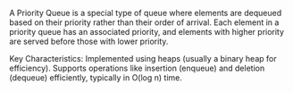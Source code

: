 A Priority Queue is a special type of queue where elements are dequeued based on their priority rather than their order of arrival. Each element in a priority queue has an associated priority, and elements with higher priority are served before those with lower priority. 

Key Characteristics:
Implemented using heaps (usually a binary heap for efficiency).
Supports operations like insertion (enqueue) and deletion (dequeue) efficiently, typically in O(log n) time.